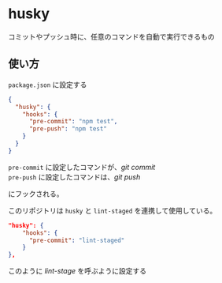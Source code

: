 # husky

コミットやプッシュ時に、任意のコマンドを自動で実行できるもの

## 使い方

`package.json` に設定する

```json
{
  "husky": {
    "hooks": {
      "pre-commit": "npm test",
      "pre-push": "npm test"
    }
  }
}
```

`pre-commit` に設定したコマンドが、*git commit*  
`pre-push` に設定したコマンドは、*git push*

にフックされる。

このリポジトリは `husky` と `lint-staged` を連携して使用している。

```json
"husky": {
    "hooks": {
      "pre-commit": "lint-staged"
    }
},
```

このように *lint-stage* を呼ぶように設定する
